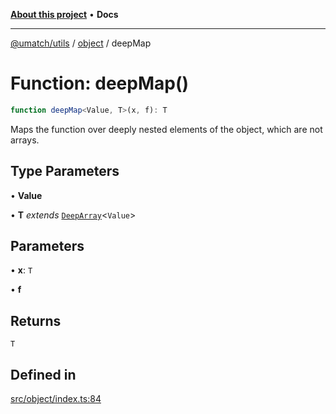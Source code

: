 [**About this project**](../../README.md) • **Docs**

***

[@umatch/utils](../../api.md) / [object](../README.md) / deepMap

# Function: deepMap()

```ts
function deepMap<Value, T>(x, f): T
```

Maps the function over deeply nested elements of the object,
which are not arrays.

## Type Parameters

• **Value**

• **T** *extends* [`DeepArray`](../../index/type-aliases/DeepArray.md)\<`Value`\>

## Parameters

• **x**: `T`

• **f**

## Returns

`T`

## Defined in

[src/object/index.ts:84](https://github.com/umatch-oficial/utils/blob/main/src/object/index.ts#L84)
